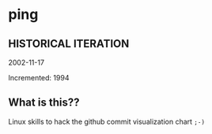# ping

## HISTORICAL ITERATION
2002-11-17

Incremented: 1994

## What is this?? 
Linux skills to hack the github commit visualization chart `;-)`
